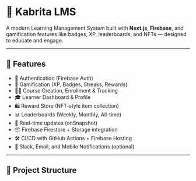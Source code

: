 # 🐐 Kabrita LMS

A modern Learning Management System built with **Next.js**, **Firebase**, and gamification features like badges, XP, leaderboards, and NFTs — designed to educate and engage.

---

## 🚀 Features

- 🔐 Authentication (Firebase Auth)
- 🎯 Gamification (XP, Badges, Streaks, Rewards)
- 🧑‍🏫 Course Creation, Enrollment & Tracking
- 🎓 Learner Dashboard & Profile
- 🛍️ Reward Store (NFT-style item collection)
- 📊 Leaderboards (Weekly, Monthly, All-time)
- 🔁 Real-time updates (onSnapshot)
- 📦 Firebase Firestore + Storage integration
- 🛠️ CI/CD with GitHub Actions + Firebase Hosting
- 🔔 Slack, Email, and Mobile Notifications (optional)

---

## 📁 Project Structure


